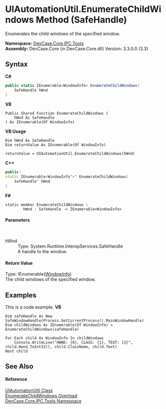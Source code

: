 # UIAutomationUtil.EnumerateChildWindows Method (SafeHandle)
 

Enumerates the child windows of the specified window.

**Namespace:**&nbsp;<a href="N_DevCase_Core_IPC_Tools">DevCase.Core.IPC.Tools</a><br />**Assembly:**&nbsp;DevCase.Core (in DevCase.Core.dll) Version: 3.3.0.0 (3.3)

## Syntax

**C#**<br />
``` C#
public static IEnumerable<WindowInfo> EnumerateChildWindows(
	SafeHandle hWnd
)
```

**VB**<br />
``` VB
Public Shared Function EnumerateChildWindows ( 
	hWnd As SafeHandle
) As IEnumerable(Of WindowInfo)
```

**VB Usage**<br />
``` VB Usage
Dim hWnd As SafeHandle
Dim returnValue As IEnumerable(Of WindowInfo)

returnValue = UIAutomationUtil.EnumerateChildWindows(hWnd)
```

**C++**<br />
``` C++
public:
static IEnumerable<WindowInfo^>^ EnumerateChildWindows(
	SafeHandle^ hWnd
)
```

**F#**<br />
``` F#
static member EnumerateChildWindows : 
        hWnd : SafeHandle -> IEnumerable<WindowInfo> 

```


#### Parameters
&nbsp;<dl><dt>hWnd</dt><dd>Type: System.Runtime.InteropServices.SafeHandle<br />A handle to the window.</dd></dl>

#### Return Value
Type: IEnumerable(<a href="T_DevCase_Core_IPC_WindowInfo">WindowInfo</a>)<br />The child windows of the specified window.

## Examples
This is a code example. 
**VB**<br />
``` VB
Dim safeHandle As New SafeWindowHandle(Process.GetCurrentProcess().MainWindowHandle)
Dim childWindows As IEnumerable(Of WindowInfo) = EnumerateChildWindows(safeHandle)

For Each child As WindowInfo In childWindows
    Console.WriteLine("HWND: {0}, CLASS: {1}, TEXT: {2}", child.Hwnd.ToInt32(), child.ClassName, child.Text)
Next child
```


## See Also


#### Reference
<a href="T_DevCase_Core_IPC_Tools_UIAutomationUtil">UIAutomationUtil Class</a><br /><a href="Overload_DevCase_Core_IPC_Tools_UIAutomationUtil_EnumerateChildWindows">EnumerateChildWindows Overload</a><br /><a href="N_DevCase_Core_IPC_Tools">DevCase.Core.IPC.Tools Namespace</a><br />